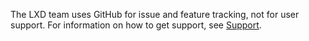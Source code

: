 The LXD team uses GitHub for issue and feature tracking, not for user support.
For information on how to get support, see [Support](https://documentation.ubuntu.com/lxd/en/stable-5.0/support/).
